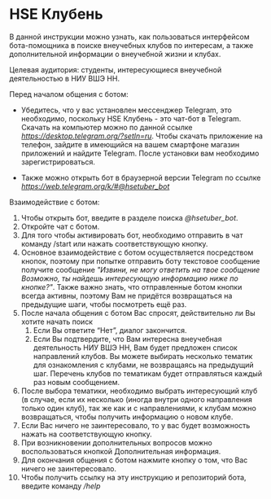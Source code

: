 # HSE Клубень
В данной инструкции можно узнать, как пользоваться интерфейсом бота-помощника в поиске внеучебных клубов по интересам, а также дополнительной информации о внеучебной жизни и клубах.

Целевая аудитория: студенты, интересующиеся внеучебной деятельностью в НИУ ВШЭ НН.

Перед началом общения с ботом:
*   Убедитесь, что у вас установлен мессенджер Telegram, это необходимо, поскольку HSE Клубень - это чат-бот в Telegram. Скачать на компьютер можно по данной ссылке *https://desktop.telegram.org/?setln=ru*. Чтобы скачать приложение на телефон, зайдите в имеющийся на вашем смартфоне магазин приложений и найдите Telegram. После установки вам необходимо зарегистрироваться.

*   Также можно открыть бот в браузерной версии Telegram по ссылке *https://web.telegram.org/k/#@hsetuber_bot*

Взаимодействие с ботом:
1. Чтобы открыть бот, введите в разделе поиска *@hsetuber_bot*.
2. Откройте чат с ботом.
3. Для того чтобы активировать бот, необходимо отправить в чат команду /start или нажать соответствующую кнопку.
4. Основное взаимодействие с ботом осуществляется посредством кнопок, поэтому при попытке отправить боту текстовое сообщение получите сообщение *"Извини, не могу ответить на твое сообщение
   Возможно, ты найдешь интересующую информацию ниже по кнопке?"*.
   Также важно знать, что отправленные ботом кнопки всегда активны, поэтому Вам не придётся возвращаться на предыдущие шаги,
    чтобы посмотреть ещё раз.
5. После начала общения с ботом Вас спросят, действительно ли Вы хотите начать поиск
   1. Если Вы ответите “Нет”, диалог закончится.
   2. Если Вы подтвердите, что Вам интересна внеучебная деятельность НИУ ВШЭ НН, Вам будет предложен список направлений клубов. Вы можете выбирать несколько тематик для ознакомления с клубами, не возвращаясь на предыдущий шаг. Перечень клубов по тематикам будет отправляться каждый раз новым сообщением.
6. После выбора тематики, необходимо выбрать интересующий клуб (в случае, если их несколько (иногда внутри одного направления только один клуб), так же как и с направлениями, к клубам можно возвращаться, чтобы получить информацию о новом клубе.
7. Если Вас ничего не заинтересовало, то у вас будет возможность нажать на соответствующую кнопку. 
8. При возникновении дополнительных вопросов можно воспользоваться кнопкой Дополнительная информация. 
9. Для окончания общения с ботом нажмите кнопку о том, что Вас ничего не заинтересовало. 
10. Чтобы получить ссылку на эту инструкцию и репозиторий бота, введите команду */help*